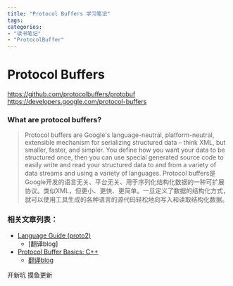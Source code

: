 ```yaml
---
title: "Protocol Buffers 学习笔记"
tags: 
categories: 
- "读书笔记"
- "ProtocolBuffer"
---
```



# Protocol Buffers
https://github.com/protocolbuffers/protobuf
https://developers.google.com/protocol-buffers
### What are protocol buffers?
> Protocol buffers are Google's language-neutral, platform-neutral, extensible mechanism for serializing structured data – think XML, but smaller, faster, and simpler. You define how you want your data to be structured once, then you can use special generated source code to easily write and read your structured data to and from a variety of data streams and using a variety of languages.
Protocol buffers是Google开发的语言无关、平台无关、用于序列化结构化数据的一种可扩展协议。类似XML，但更小、更快、更简单。一旦定义了数据的结构化方式，就可以使用工具生成的各种语言的源代码轻松地向写入和读取结构化数据。

### 相关文章列表：
- [Language Guide (proto2)](https://developers.google.com/protocol-buffers/docs/proto)
    - [翻译blog]
- [Protocol Buffer Basics: C++](https://developers.google.com/protocol-buffers/docs/cpptutorial)
    - [翻译blog](https://blog.eluvk.cn/?p=424)

开新坑 摸鱼更新
